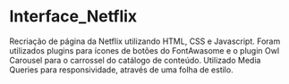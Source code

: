 # Interface_Netflix

Recriação de página da Netflix utilizando HTML, CSS e Javascript.
Foram utilizados plugins para ícones de botões do FontAwasome e o plugin Owl Carousel para o carrossel do catálogo de conteúdo.
Utilizado Media Queries para responsividade, através de uma folha de estilo.
